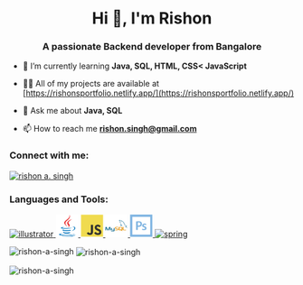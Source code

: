 <h1 align="center">Hi 👋, I'm Rishon</h1>
<h3 align="center">A passionate Backend developer from Bangalore</h3>

- 🌱 I’m currently learning **Java, SQL, HTML, CSS< JavaScript**

- 👨‍💻 All of my projects are available at [https://rishonsportfolio.netlify.app/](https://rishonsportfolio.netlify.app/)

- 💬 Ask me about **Java, SQL**

- 📫 How to reach me **rishon.singh@gmail.com**

<h3 align="left">Connect with me:</h3>
<p align="left">
<a href="https://linkedin.com/in/rishon a. singh" target="blank"><img align="center" src="https://raw.githubusercontent.com/rahuldkjain/github-profile-readme-generator/master/src/images/icons/Social/linked-in-alt.svg" alt="rishon a. singh" height="30" width="40" /></a>
</p>

<h3 align="left">Languages and Tools:</h3>
<p align="left"> <a href="https://www.adobe.com/in/products/illustrator.html" target="_blank" rel="noreferrer"> <img src="https://www.vectorlogo.zone/logos/adobe_illustrator/adobe_illustrator-icon.svg" alt="illustrator" width="40" height="40"/> </a> <a href="https://www.java.com" target="_blank" rel="noreferrer"> <img src="https://raw.githubusercontent.com/devicons/devicon/master/icons/java/java-original.svg" alt="java" width="40" height="40"/> </a> <a href="https://developer.mozilla.org/en-US/docs/Web/JavaScript" target="_blank" rel="noreferrer"> <img src="https://raw.githubusercontent.com/devicons/devicon/master/icons/javascript/javascript-original.svg" alt="javascript" width="40" height="40"/> </a> <a href="https://www.mysql.com/" target="_blank" rel="noreferrer"> <img src="https://raw.githubusercontent.com/devicons/devicon/master/icons/mysql/mysql-original-wordmark.svg" alt="mysql" width="40" height="40"/> </a> <a href="https://www.photoshop.com/en" target="_blank" rel="noreferrer"> <img src="https://raw.githubusercontent.com/devicons/devicon/master/icons/photoshop/photoshop-line.svg" alt="photoshop" width="40" height="40"/> </a> <a href="https://spring.io/" target="_blank" rel="noreferrer"> <img src="https://www.vectorlogo.zone/logos/springio/springio-icon.svg" alt="spring" width="40" height="40"/> </a> </p>

<p><img align="left" src="https://github-readme-stats.vercel.app/api/top-langs?username=rishon-a-singh&show_icons=true&locale=en&layout=compact" alt="rishon-a-singh" /></p>

<p>&nbsp;<img align="center" src="https://github-readme-stats.vercel.app/api?username=rishon-a-singh&show_icons=true&locale=en" alt="rishon-a-singh" /></p>

<p><img align="center" src="https://github-readme-streak-stats.herokuapp.com/?user=rishon-a-singh&" alt="rishon-a-singh" /></p>
